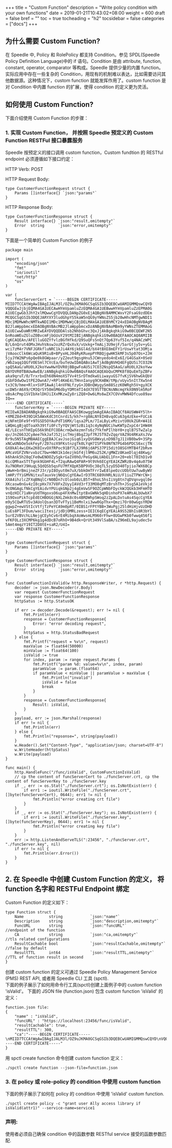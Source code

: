 +++
title = "Custom Function"
description = "Write policy condition with your own functions"
date = 2019-01-21T10:43:02+08:00
weight = 600
draft = false
bref = ""
toc = true
tocheading = "h2"
tocsidebar = false
categories = ["docs"]
+++

## 为什么需要 Custom Function?

在 Speedle 中, Policy 和 RolePolicy 都支持 Condition。参见 SPDL(Speedle Policy Definition Language)中的 if 语句。Condition 是由 attribute, function, constant, operator, comparator 等构成。Speedle 提供少量的内置 function。实际应用中存在一些复杂的 Condition，用现有的机制难以表达，比如需要访问其他数据源。这种情况下，custom function 就能发挥作用了。custom function 是对 Condition 中内置 function 的扩展，使得 condition 的定义更为灵活。

## 如何使用 Custom Function?

下面介绍使用 Custom Function 的步骤：

### 1. 实现 Custom Function， 并按照 Speedle 预定义的 Custom Function RESTFul 接口暴露服务

Speedle 按预定义的接口调用 custom function，Custom fundtion 的 RESTful endpoint 必须遵循如下接口约定：

HTTP Verb: POST

HTTP Request Body:

```
type CustomerFunctionRequest struct {
	Params []interface{} `json:"params"`
}
```

HTTP Response Body:

```
type CustomerFunctionResponse struct {
	Result interface{} `json:"result,omitempty"`
	Error  string      `json:"error,omitempty"`
}
```

下面是一个简单的 Custom Function 的例子

```
package main

import (
	"encoding/json"
	"fmt"
	"io/ioutil"
	"net/http"
	"os"
)

var (
	funcServerCert = `-----BEGIN CERTIFICATE-----
MIID7TCCAtWgAwIBAgIJALM3l/OZ9uJKMA0GCSqGSIb3DQEBCwUAMIGMMQswCQYD
VQQGEwJjbjEQMA4GA1UECAwHYmVpamluZzEQMA4GA1UEBwwHYmVpamluZzEPMA0G
A1UECgwGb3JhY2xlMQwwCgYDVQQLDANpZG0xEjAQBgNVBAMMCWxvY2FsaG9zdDEm
MCQGCSqGSIb3DQEJARYXY3ludGhpYS5kaW5nQG9yYWNsZS5jb20wHhcNMTgwNDI1
MDc1MDMwWhcNMTkwNDI1MDc1MDMwWjCBjDELMAkGA1UEBhMCY24xEDAOBgNVBAgM
B2JlaWppbmcxEDAOBgNVBAcMB2JlaWppbmcxDzANBgNVBAoMBm9yYWNsZTEMMAoG
A1UECwwDaWRtMRIwEAYDVQQDDAlsb2NhbGhvc3QxJjAkBgkqhkiG9w0BCQEWF2N5
bnRoaWEuZGluZ0BvcmFjbGUuY29tMIIBIjANBgkqhkiG9w0BAQEFAAOCAQ8AMIIB
CgKCAQEAn/AFElluGOZYfvlzBGfHfkd/Q9SuQFsSnQt7Qp63Yuf5Ie/q4NACzWPC
B/L6nQrut4OMxJHvhVAswJozRZrQxXvX/vUxkg+TmALj3U9ejF/5arGtjy5v+yGi
wci7zM4r7VNFJGRkfluNRC1kJi4AY6jk6Gl4d/bX4tBXE8mEFY1rUswYtat3OMja
jVAoocClk6WcaQuK9R1uB+BPyxHLJ04RyKRuepPYRBQjgwHK5kMF3s5p07Os+2JH
5jyJYW2NPs6pQe0k8GWpaar/yZ2eut9gsgHnu5JCWnyedo4nEx6I/G4GSaX+0SeU
/Wb2aqq1QGfVOESml7CVcEa/buTeUwIDAQABo1AwTjAdBgNVHQ4EFgQU5i7CO32N
spQ5AaG/aRU0LX2koYwwHwYDVR0jBBgwFoAU5i7CO32NspQ5AaG/aRU0LX2koYww
DAYDVR0TBAUwAwEB/zANBgkqhkiG9w0BAQsFAAOCAQEAbQuCMPK8f8QuEmTpZBFv
aka9qruT/0/TrxrbxEh68N4moXSTVv4tSrDTmdkwUiiwayuGS7fvKjSV6hwGkQbV
zGbFDdwOw1tPE2OwnA7/+RPl4KmE4iTHnnIanyg9CKmBW/tMp/vUyv5nIt7Xw5n4
tx3C9/hme+Rlx+SVPIAwAjl4nVFNLfzyG+JDBnQWygySm88SzzK0WRgh5V+gyXCK
ucDW5rA6X9/CM3QrSY50mSM6dbyYDMtmTI4dX7E9STTBCNsNNcmgYkX0N9lm5RoF
uBsAcPmp1SVIbXelDHJiIXxMKzwZy8riZQ8+Dw6LMs6wZX7COVvMWN4Dfcuo89av
IQ==
-----END CERTIFICATE-----`
	funcServerKey = `-----BEGIN PRIVATE KEY-----
MIIEwAIBADANBgkqhkiG9w0BAQEFAASCBKowggSmAgEAAoIBAQCf8AUSWW4Y5lh+
+XMEZ8d+R39D1K5AWxKdC3tCnrdi5/kh7+rg0ALNY8IH8vqdCu63g4zEke+FUCzA
mjNFmtDFe9f+9TGSD5OYAuPdT16MX/lqsa2PLm/7IaLByLvMzivtU0UkZGR+W41E
LWQmLgBjqOToaXh39tfi0FcTyYQVjWtSzBi1q3c4yNqNUCihwKWTpZxpC4r1HW4H
4E/LEcsnThHIpG56k9hEFCODAcrmQwXezmnTs6z7YkfmPIlhbY0+zqlB7STwZalp
qv/JnZ6632CyAee7kkJafJ52jicTHoj8bgZJpf7RJ5T9ZvZqqrVAZ9U4RKaXsJVw
Rr9u5N5TAgMBAAECggEBAJCavJsojGiq61xyQVG8WxyLnD9B7gJ11VB0bw9+3SPp
xNCwUNbOe5okFeyF/Z07ozX9FKstnzgTk0LYqH7ISPYk0NfN7PG4b6PDCS6xcjTN
GX8kAl4wiEKw2K0IxvOXfRPoc91Bf7LXJ9R6jdAPS37P15ditO8SGYMTB4f2bRvm
AMcaVGFZVNrvxbzC7bw+HWX1k1dezjkGf4jl9M6u252K/gMWZz8KaeDlqj48Kwg/
k6hAnk5h28qCFe0wENOOZySgkrGaIV0hO/PeGydALUAbEL1Fn+20+eblT0IhD1v0
6icQMhaxSTtTgnk9GbHF4L+T2quRAwQ4PAR+9t9Vk6ECgYEA1KZWRzBv4q4u075W
Xu7NORmYJ9HuqL5QdQSb5qsFU7MfXQpK5BP9VDc38qTL5zyD5D40Tpjio7WX6BCp
yWwH+brBmijneZFJ3r/pI8Oyut0m7uX/bbkOmTFrrIwE8lpeOzcUObtUw7uwByWV
lmHP/fYiGMVNitxuTauxVejN6QsCgYEAwIrD3TRC6B9VHRLNiU/F1iuZTPWrCN+j
XXA4ihzlcZFXqBNqlCrN0BDn7cOloob0zLB5T+8hoL5hsIiVg8tn7qDVqnvgql0e
XKcasw0nGv4zI8cpHx7X7V8FxZUyyIAVd3rf33MO8qMTzBrshTh+JSsg5A1eVkjd
9cONGAgLfNkCgYEAidvYPUiqkGNp2j4gEmVwSF9OZCpWNbFDyckWJQGkb3HFmHTO
vnQzHIC71aN+yUdTHgoxsO6up4FXnMwItptBxGWNk5qHDinhoPX7eAMsALbUwbX7
1S9OxoPikTcpEdECHBOGGjNXLZmk8c0s4BRDWhpSWoq2zZpALDxtuAs4SqcCgYEA
m9y5CQwRTU5v3AUolQsan3DTvFTyi1BeMnlxi3ww0GpThx+Qmzi7Or80wGgsYRDW
ggwpZ+ewVStIcVtfjTzPeYCA9m0pRT/0IBS1rFPtYBB+3WuPgj25ldHiHjvUzDHD
LuEs8Pl3FDum/waciItesj/jdDjOMRLzess+IEIC6qECgYEAiA9S52BhIs8R3bYl
5urE2VBVchLLNejgCEyhCv6rE4MibqX4oWwsmLM960rFhw+8UGwPKb0fwwq456f1
vFKFOLz3XCMP6kg1g4dDcB7oRhO+9B4dk+QrUt349VlSaBA/sZ96mEL9ajudec5v
5Amt4mqzY19IT2D8tE+saR2/U4I=
-----END PRIVATE KEY-----`
)

type CustomerFunctionRequest struct {
	Params []interface{} `json:"params"`
}

type CustomerFunctionResponse struct {
	Result interface{} `json:"result,omitempty"`
	Error  string      `json:"error,omitempty"`
}

func CustomFunctionIsValid(w http.ResponseWriter, r *http.Request) {
	decoder := json.NewDecoder(r.Body)
	var request CustomerFunctionRequest
	var response CustomerFunctionResponse
	httpSatus := http.StatusOK

	if err := decoder.Decode(&request); err != nil {
		fmt.Println(err)
		response = CustomerFunctionResponse{
			Error: "error decoding request",
		}
		httpSatus = http.StatusBadRequest
	} else {
		fmt.Printf("request = %v\n", request)
		maxValue := float64(50000)
		minValue := float64(100)
		isValid := true
		for index, param := range request.Params {
			fmt.Printf("param %d: value=%v\n", index, param)
			paramValue := param.(float64)
			if paramValue < minValue || paramValue > maxValue {
				fmt.Println("invalid")
				isValid = false
				break
			}
		}
		response = CustomerFunctionResponse{
			Result: isValid,
		}
	}
	payload, err := json.Marshal(response)
	if err != nil {
		fmt.Println(err)
	} else {
		fmt.Println("repsonse=", string(payload))
	}
	w.Header().Set("Content-Type", "application/json; charset=UTF-8")
	w.WriteHeader(httpSatus)
	w.Write(payload)
}

func main() {
	http.HandleFunc("/func/isValid", CustomFunctionIsValid)
	// cp the content of funcServerCert to ./funcServer.crt, cp the content of funcServerKey to ./funcServer.key
	if _, err := os.Stat("./funcServer.crt"); os.IsNotExist(err) {
		if err1 := ioutil.WriteFile("./funcServer.crt", []byte(funcServerCert), 0644); err1 != nil {
			fmt.Println("error creating crt file")
		}
	}
	if _, err := os.Stat("./funcServer.key"); os.IsNotExist(err) {
		if err1 := ioutil.WriteFile("./funcServer.key", []byte(funcServerKey), 0644); err1 != nil {
			fmt.Println("error creating key file")
		}
	}
	err := http.ListenAndServeTLS(":23456", "./funcServer.crt", "./funcServer.key", nil)
	if err != nil {
		fmt.Println(err.Error())
	}
}

```

## 2. 在 Speedle 中创建 Custom Function 的定义， 将 function 名字和 RESTFul Endpoint 绑定

Custom Function 的定义如下：

```
type Function struct {
	Name           string            `json:"name"`
	Description    string            `json:"description,omitempty"`
	FuncURL        string            `json:"funcURL"`                  //endpoint of the function
	CA             string            `json:"ca,omitempty"`             //tls related configurations
	ResultCachable bool              `json:"resultCachable,omitempty"` //false by default
	ResultTTL      int64             `json:"resultTTL,omitempty"`      //TTL of function result in second
}

```

创建 custom function 的定义可通过 Speedle Policy Management Service (PMS) REST API, 或者用 Speedle CLI 工具 (spctl).  
下面的例子展示了如何用命令行工具(spctl)创建上面例子中的 custom function 'isValid'。
下面的 JSON file (function.json) 包含 custom function 'isValid' 的定义：

```
function.json file:
{
    "name" : "isValid",
    "funcURL" : "https://localhost:23456/func/isValid",
    "resultCachable": true,
    "resultTTL": 300,
    "ca":"-----BEGIN CERTIFICATE-----\nMIID7TCCAtWgAwIBAgIJALM3l/OZ9uJKMA0GCSqGSIb3DQEBCwUAMIGMMQswCQYD\nVQQGEwJjbjEQMA4GA1UECAwHYmVpamluZzEQMA4GA1UEBwwHYmVpamluZzEPMA0G\nA1UECgwGb3JhY2xlMQwwCgYDVQQLDANpZG0xEjAQBgNVBAMMCWxvY2FsaG9zdDEm\nMCQGCSqGSIb3DQEJARYXY3ludGhpYS5kaW5nQG9yYWNsZS5jb20wHhcNMTgwNDI1\nMDc1MDMwWhcNMTkwNDI1MDc1MDMwWjCBjDELMAkGA1UEBhMCY24xEDAOBgNVBAgM\nB2JlaWppbmcxEDAOBgNVBAcMB2JlaWppbmcxDzANBgNVBAoMBm9yYWNsZTEMMAoG\nA1UECwwDaWRtMRIwEAYDVQQDDAlsb2NhbGhvc3QxJjAkBgkqhkiG9w0BCQEWF2N5\nbnRoaWEuZGluZ0BvcmFjbGUuY29tMIIBIjANBgkqhkiG9w0BAQEFAAOCAQ8AMIIB\nCgKCAQEAn/AFElluGOZYfvlzBGfHfkd/Q9SuQFsSnQt7Qp63Yuf5Ie/q4NACzWPC\nB/L6nQrut4OMxJHvhVAswJozRZrQxXvX/vUxkg+TmALj3U9ejF/5arGtjy5v+yGi\nwci7zM4r7VNFJGRkfluNRC1kJi4AY6jk6Gl4d/bX4tBXE8mEFY1rUswYtat3OMja\njVAoocClk6WcaQuK9R1uB+BPyxHLJ04RyKRuepPYRBQjgwHK5kMF3s5p07Os+2JH\n5jyJYW2NPs6pQe0k8GWpaar/yZ2eut9gsgHnu5JCWnyedo4nEx6I/G4GSaX+0SeU\n/Wb2aqq1QGfVOESml7CVcEa/buTeUwIDAQABo1AwTjAdBgNVHQ4EFgQU5i7CO32N\nspQ5AaG/aRU0LX2koYwwHwYDVR0jBBgwFoAU5i7CO32NspQ5AaG/aRU0LX2koYww\nDAYDVR0TBAUwAwEB/zANBgkqhkiG9w0BAQsFAAOCAQEAbQuCMPK8f8QuEmTpZBFv\naka9qruT/0/TrxrbxEh68N4moXSTVv4tSrDTmdkwUiiwayuGS7fvKjSV6hwGkQbV\nzGbFDdwOw1tPE2OwnA7/+RPl4KmE4iTHnnIanyg9CKmBW/tMp/vUyv5nIt7Xw5n4\ntx3C9/hme+Rlx+SVPIAwAjl4nVFNLfzyG+JDBnQWygySm88SzzK0WRgh5V+gyXCK\nucDW5rA6X9/CM3QrSY50mSM6dbyYDMtmTI4dX7E9STTBCNsNNcmgYkX0N9lm5RoF\nuBsAcPmp1SVIbXelDHJiIXxMKzwZy8riZQ8+Dw6LMs6wZX7COVvMWN4Dfcuo89av\nIQ==\n-----END CERTIFICATE-----"
}
```

用 spctl create function 命令创建 custom function 定义：

```
./spctl create function --json-file=function.json
```

### 3. 在 policy 或 role-policy 的 condition 中使用 custom function

下面的例子展示了如何在 policy 的 condition 中使用 'isValid' custom function.

```
./spctl create policy -c "grant user Ally access library if isValid(attr1)" --service-name=service1
```

### 声明:

使用者必须自己确保 condition 中的函数参数 RESTful service 接受的函数参数匹配.
